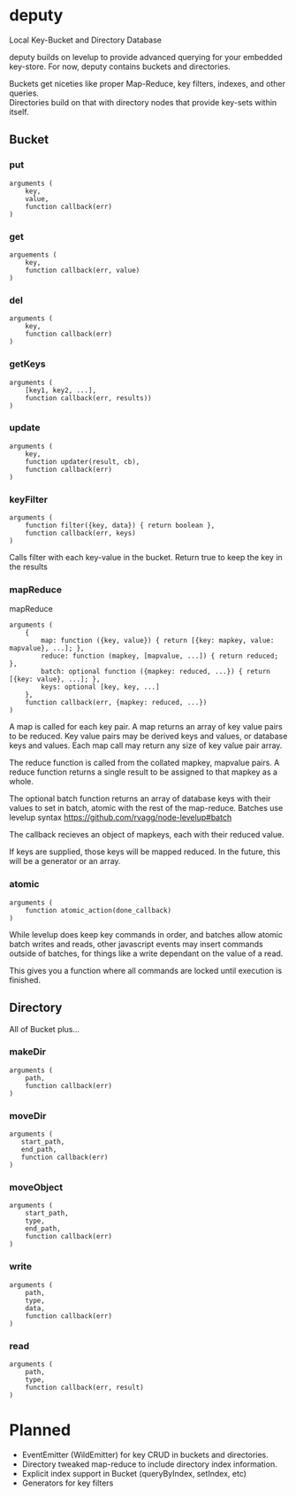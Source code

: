 # deputy

Local Key-Bucket and Directory Database

deputy builds on levelup to provide advanced querying for your embedded key-store.
For now, deputy contains buckets and directories.

Buckets get niceties like proper Map-Reduce, key filters, indexes, and other queries.  
Directories build on that with directory nodes that provide key-sets within itself.

## Bucket

### put

    arguments (
        key,
        value,
        function callback(err)
    )

### get

    arguements (
        key,
        function callback(err, value)
    )

### del

    arguments (
        key,
        function callback(err)
    )

### getKeys

    arguments (
        [key1, key2, ...],
        function callback(err, results)) 
    )

### update

    arguments (
        key,
        function updater(result, cb),
        function callback(err)
    )
        

### keyFilter

    arguments ( 
        function filter({key, data}) { return boolean },
        function callback(err, keys)
    )

Calls filter with each key-value in the bucket.
Return true to keep the key in the results


### mapReduce

mapReduce

    arguments (
        {
            map: function ({key, value}) { return [{key: mapkey, value: mapvalue}, ...]; },
            reduce: function (mapkey, [mapvalue, ...]) { return reduced; },
            batch: optional function ({mapkey: reduced, ...}) { return [{key: value}, ...]; },
            keys: optional [key, key, ...]
        },
        function callback(err, {mapkey: reduced, ...})
    )

A map is called for each key pair. A map returns an array of key value pairs to be reduced.
Key value pairs may be derived keys and values, or database keys and values.
Each map call may return any size of key value pair array.

The reduce function is called from the collated mapkey, mapvalue pairs.
A reduce function returns a single result to be assigned to that mapkey as a whole.

The optional batch function returns an array of database keys with their values to set in batch,
atomic with the rest of the map-reduce.
Batches use levelup syntax https://github.com/rvagg/node-levelup#batch

The callback recieves an object of mapkeys, each with their reduced value.

If keys are supplied, those keys will be mapped reduced. In the future, this will be a generator or an array.

### atomic

    arguments (
        function atomic_action(done_callback)
    )

While levelup does keep key commands in order, and batches allow atomic batch writes and reads,
other javascript events may insert commands outside of batches, for things like a write dependant on the value of a read.

This gives you a function where all commands are locked until execution is finished.

## Directory

All of Bucket plus...

### makeDir

    arguments (
        path,
        function callback(err)
    )

### moveDir

    arguments (
       start_path,
       end_path,
       function callback(err)
    )

### moveObject

    arguments (
        start_path,
        type,
        end_path,
        function callback(err)
    )

### write

    arguments (
        path,
        type,
        data,
        function callback(err)
    )

### read

    arguments (
        path,
        type,
        function callback(err, result)
    )

# Planned

* EventEmitter (WildEmitter) for key CRUD in buckets and directories.
* Directory tweaked map-reduce to include directory index information.
* Explicit index support in Bucket (queryByIndex, setIndex, etc)
* Generators for key filters

